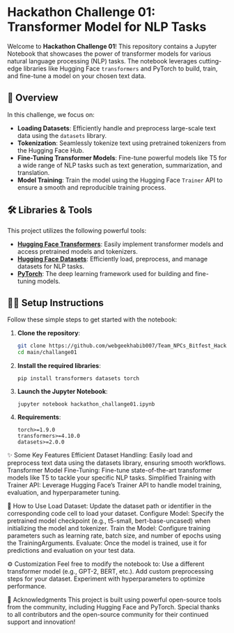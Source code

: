 # Hackathon Challenge 01: Transformer Model for NLP Tasks

Welcome to **Hackathon Challenge 01**! This repository contains a Jupyter Notebook that showcases the power of transformer models for various natural language processing (NLP) tasks. The notebook leverages cutting-edge libraries like Hugging Face `transformers` and PyTorch to build, train, and fine-tune a model on your chosen text data.

## 🚀 Overview

In this challenge, we focus on:
- **Loading Datasets**: Efficiently handle and preprocess large-scale text data using the `datasets` library.
- **Tokenization**: Seamlessly tokenize text using pretrained tokenizers from the Hugging Face Hub.
- **Fine-Tuning Transformer Models**: Fine-tune powerful models like T5 for a wide range of NLP tasks such as text generation, summarization, and translation.
- **Model Training**: Train the model using the Hugging Face `Trainer` API to ensure a smooth and reproducible training process.

## 🛠️ Libraries & Tools

This project utilizes the following powerful tools:

- **[Hugging Face Transformers](https://github.com/huggingface/transformers)**: Easily implement transformer models and access pretrained models and tokenizers.
- **[Hugging Face Datasets](https://github.com/huggingface/datasets)**: Efficiently load, preprocess, and manage datasets for NLP tasks.
- **[PyTorch](https://pytorch.org/)**: The deep learning framework used for building and fine-tuning models.

## 🧑‍💻 Setup Instructions

Follow these simple steps to get started with the notebook:

1. **Clone the repository**:
   ```bash
   git clone https://github.com/webgeekhabib007/Team_NPCs_Bitfest_Hackathon2025
   cd main/challange01
   ```
2. **Install the required libraries**:
   ```
   pip install transformers datasets torch

   ```

3. **Launch the Jupyter Notebook**:
   ```
   jupyter notebook hackathon_challange01.ipynb

   ```
4. **Requirements**:
   ```
   torch>=1.9.0
   transformers>=4.10.0
   datasets>=2.0.0
   ```

✨ Some Key Features
Efficient Dataset Handling: Easily load and preprocess text data using the datasets library, ensuring smooth workflows.
Transformer Model Fine-Tuning: Fine-tune state-of-the-art transformer models like T5 to tackle your specific NLP tasks.
Simplified Training with Trainer API: Leverage Hugging Face’s Trainer API to handle model training, evaluation, and hyperparameter tuning.

🔧 How to Use
Load Dataset: Update the dataset path or identifier in the corresponding code cell to load your dataset.
Configure Model: Specify the pretrained model checkpoint (e.g., t5-small, bert-base-uncased) when initializing the model and tokenizer.
Train the Model: Configure training parameters such as learning rate, batch size, and number of epochs using the TrainingArguments.
Evaluate: Once the model is trained, use it for predictions and evaluation on your test data.

⚙️ Customization
Feel free to modify the notebook to:
Use a different transformer model (e.g., GPT-2, BERT, etc.).
Add custom preprocessing steps for your dataset.
Experiment with hyperparameters to optimize performance.

🎉 Acknowledgments
This project is built using powerful open-source tools from the community, including Hugging Face and PyTorch. Special thanks to all contributors and the open-source community for their continued support and innovation!
